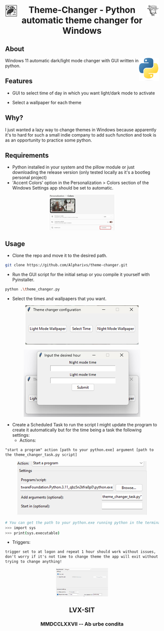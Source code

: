<div >
    <img src="assets/owl.jpg" align="left" height="40px" width="40px"/>
    <img src="assets/medusa.png" align="right" height="40px" width="40px"/>
    <h1 align="center" > Theme-Changer - Python automatic theme changer for Windows </h1>
</div>

## About 
<img src="assets/python.png"  align=right width="65" height="75" />
Windows 11 automatic dark/light mode changer with GUI written in python.

## Features

- GUI to select time of day in which you want light/dark mode to activate

- Select a wallpaper for each theme 


## Why?

I just wanted a lazy way to change themes in Windows because apparently it's to hard for such a small indie company to add such function and took is as an opportunity to practice some python.

## Requirements

- Python installed in your system and the pillow module or just downloading the release version (only tested locally as it's a bootleg personal project)
- 'Accent Colors' option in the Personalization > Colors section of the Windows Settings app should be set to automatic.

<figure align="center">
    <img src="assets/Settings.png" style="max-width: 50%; height: auto;" />
    <figcaption style="text-align:center"></figcaption>
</figure>

## Usage

- Clone the repo and move it to the desired path.
```bash
git clone https://github.com/Alpharivs/theme-changer.git
```
- Run the GUI script for the initial setup or you compile it yourself with Pyinstaller.
```bash
python .\theme_changer.py
```
- Select the times and wallpapers that you want.

<figure align="center">
    <img src="assets/main.png" />
    <figcaption></figcaption>
</figure>
<figure align="center">
    <img src="assets/time.png" />
    <figcaption style="text-align:center"></figcaption>
</figure>




- Create a Scheduled Task to run the script I might update the program to create it automatically but for the time being a task the following settings:
    - Actions:
```
"start a program" action [path to your python.exe] argument [path to the theme_changer_task.py script]
```
<figure align="center">
    <img src="assets/example_action.png" />
    <figcaption style="text-align:center"></figcaption>
</figure>

```bash
# You can get the path to your python.exe running python in the terminal and doing the following:
>>> import sys
>>> print(sys.executable)
```

- Triggers:
```
trigger set to at logon and repeat 1 hour should work without issues, don't worry if it's not time to change theme the app will exit without trying to change anything!
```
<figure align="center">
    <img src="assets/example_trigger.png" style="max-width: 40%; height: auto;"/>
    <figcaption style="text-align:center"></figcaption>
</figure>



<h2 align="center" > LVX-SIT </h2>
<h3 align="center" > MMDCCLXXVII -- Ab urbe condita </h3>